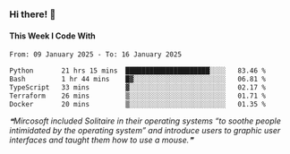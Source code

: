 ### Hi there! 👋

#### This Week I Code With
<!--START_SECTION:waka-->

```txt
From: 09 January 2025 - To: 16 January 2025

Python       21 hrs 15 mins  █████████████████████░░░░   83.46 %
Bash         1 hr 44 mins    █▓░░░░░░░░░░░░░░░░░░░░░░░   06.81 %
TypeScript   33 mins         ▓░░░░░░░░░░░░░░░░░░░░░░░░   02.17 %
Terraform    26 mins         ▒░░░░░░░░░░░░░░░░░░░░░░░░   01.71 %
Docker       20 mins         ▒░░░░░░░░░░░░░░░░░░░░░░░░   01.35 %
```

<!--END_SECTION:waka-->

<!--STARTS_HERE_QUOTE_README-->
<i>❝Mircosoft included Solitaire in their operating systems “to soothe people intimidated by the operating system” and introduce users to graphic user interfaces and taught them how to use a mouse.❞</i>
<!--ENDS_HERE_QUOTE_README-->
